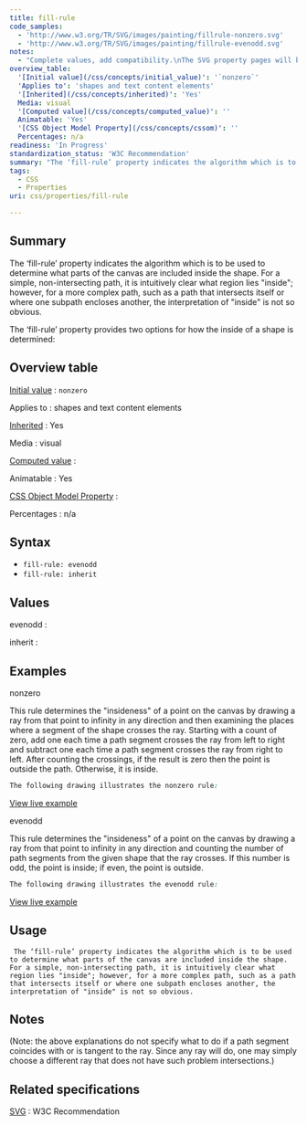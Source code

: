```yaml
---
title: fill-rule
code_samples:
  - 'http://www.w3.org/TR/SVG/images/painting/fillrule-nonzero.svg'
  - 'http://www.w3.org/TR/SVG/images/painting/fillrule-evenodd.svg'
notes:
  - "Complete values, add compatibility.\nThe SVG property pages will be linked to here."
overview_table:
  '[Initial value](/css/concepts/initial_value)': '`nonzero`'
  'Applies to': 'shapes and text content elements'
  '[Inherited](/css/concepts/inherited)': 'Yes'
  Media: visual
  '[Computed value](/css/concepts/computed_value)': ''
  Animatable: 'Yes'
  '[CSS Object Model Property](/css/concepts/cssom)': ''
  Percentages: n/a
readiness: 'In Progress'
standardization_status: 'W3C Recommendation'
summary: "The ‘fill-rule’ property indicates the algorithm which is to be used to determine what parts of the canvas are included inside the shape. For a simple, non-intersecting path, it is intuitively clear what region lies &quot;inside&quot;; however, for a more complex path, such as a path that intersects itself or where one subpath encloses another, the interpretation of &quot;inside&quot; is not so obvious.\n"
tags:
  - CSS
  - Properties
uri: css/properties/fill-rule

---
```

## <span>Summary</span>

The ‘fill-rule’ property indicates the algorithm which is to be used to determine what parts of the canvas are included inside the shape. For a simple, non-intersecting path, it is intuitively clear what region lies &quot;inside&quot;; however, for a more complex path, such as a path that intersects itself or where one subpath encloses another, the interpretation of &quot;inside&quot; is not so obvious.

The ‘fill-rule’ property provides two options for how the inside of a shape is determined:

## <span>Overview table</span>

[Initial value](/css/concepts/initial_value)
:   `nonzero`

Applies to
:   shapes and text content elements

[Inherited](/css/concepts/inherited)
:   Yes

Media
:   visual

[Computed value](/css/concepts/computed_value)
:

Animatable
:   Yes

[CSS Object Model Property](/css/concepts/cssom)
:

Percentages
:   n/a

## <span>Syntax</span>

-   `fill-rule: evenodd`
-   `fill-rule: inherit`

## <span>Values</span>

evenodd
:

inherit
:

## <span>Examples</span>

nonzero

This rule determines the "insideness" of a point on the canvas by drawing a ray from that point to infinity in any direction and then examining the places where a segment of the shape crosses the ray. Starting with a count of zero, add one each time a path segment crosses the ray from left to right and subtract one each time a path segment crosses the ray from right to left. After counting the crossings, if the result is zero then the point is outside the path. Otherwise, it is inside.

``` css
The following drawing illustrates the nonzero rule:
```

[View live example](http://www.w3.org/TR/SVG/images/painting/fillrule-nonzero.svg)

evenodd

This rule determines the "insideness" of a point on the canvas by drawing a ray from that point to infinity in any direction and counting the number of path segments from the given shape that the ray crosses. If this number is odd, the point is inside; if even, the point is outside.

``` css
The following drawing illustrates the evenodd rule:
```

[View live example](http://www.w3.org/TR/SVG/images/painting/fillrule-evenodd.svg)

## <span>Usage</span>

     The ‘fill-rule’ property indicates the algorithm which is to be used to determine what parts of the canvas are included inside the shape. For a simple, non-intersecting path, it is intuitively clear what region lies "inside"; however, for a more complex path, such as a path that intersects itself or where one subpath encloses another, the interpretation of "inside" is not so obvious.

## <span>Notes</span>

(Note: the above explanations do not specify what to do if a path segment coincides with or is tangent to the ray. Since any ray will do, one may simply choose a different ray that does not have such problem intersections.)

## <span>Related specifications</span>

[SVG](http://www.w3.org/TR/SVG/painting.html#FillProperties)
:   W3C Recommendation

